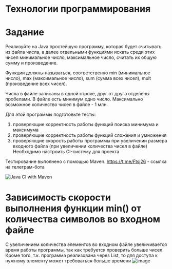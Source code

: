 # Технологии программирования #
# Задание #
Реализуйте на Java простейшую программу, которая будет считывать из файла числа, а далее отдельными функциями искать среди этих чисел минимальное число, максимальное число, считать их общую сумму и произведение.

Функции должны называться, соответственно min (минимальное число), max (максимальное число), sum (сумма всех чисел), mult (произведение всех чисел).

Числа в файле записаны в одной строке, друг от друга отделены пробелами. В файле есть минимум одно число. Максимально возможное количество чисел в файле - 1 млн.

Для этой программы подготовьте тесты:
1) проверяющие корректность работы функций поиска минимума и максимума
2) проверяющие корректность работы функций сложения и умножения
3) проверяющие скорость работы программы при увеличении размера входного файла (при увеличении количества чисел в файле)
Необходимо настроить CI-систему для проекта

Тестирование выполнено с помощью Maven.
https://t.me/Ftsj26 - ссылка на телеграм-бота
   
   ![Java CI with Maven](https://github.com/katechek/Programming-technology/actions/workflows/check2.yml/badge.svg)


# Зависимость скорости выполнения функции min() от количества символов во входном файле #
С увеличением количества элементов во входном файле увеличивается время работы программы, так как требуется проверить больше чисел. Кроме того, т.к. программа реализована через List, то для доступа к нужному элементу может требоваться больше времени
![image](https://github.com/katechek/Programming-technology/assets/62990618/d3925bab-6207-48c3-ad98-ca107aaf8963)
